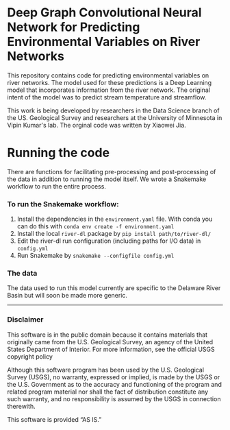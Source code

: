 # Deep Graph Convolutional Neural Network for Predicting Environmental Variables on River Networks
This repository contains code for predicting environmental variables on river networks.
The model used for these predictions is a Deep Learning model that incorporates information from the river network.
The original intent of the model was to predict stream temperature and streamflow. 

This work is being developed by researchers in the Data Science branch of the US. Geological Survey and researchers at the University of Minnesota in Vipin Kumar's lab. The orginal code was written by Xiaowei Jia.

# Running the code
There are functions for facilitating pre-processing and post-processing of the data in addition to running the model itself. We wrote a Snakemake workflow to run the entire process. 


### To run the Snakemake workflow:

1. Install the dependencies in the `environment.yaml` file. With conda you can do this with `conda env create -f environment.yaml`
2. Install the local `river-dl` package by `pip install path/to/river-dl/`
3. Edit the river-dl run configuration (including paths for I/O data) in `config.yml`
4. Run Snakemake by `snakemake --configfile config.yml`

### The data
The data used to run this model currently are specific to the Delaware River Basin but will soon be made more generic.

___

### Disclaimer
This software is in the public domain because it contains materials that originally came from the U.S. Geological Survey, an agency of the United States Department of Interior. For more information, see the official USGS copyright policy

Although this software program has been used by the U.S. Geological Survey (USGS), no warranty, expressed or implied, is made by the USGS or the U.S. Government as to the accuracy and functioning of the program and related program material nor shall the fact of distribution constitute any such warranty, and no responsibility is assumed by the USGS in connection therewith.

This software is provided “AS IS.”
